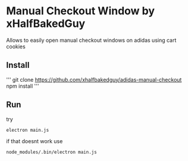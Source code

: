 # Manual Checkout Window by xHalfBakedGuy

Allows to easily open manual checkout windows on adidas using cart cookies

## Install

'''
git clone https://github.com/xhalfbakedguy/adidas-manual-checkout
npm install
'''

## Run

try
```
electron main.js
```
if that doesnt work use
```
node_modules/.bin/electron main.js
```